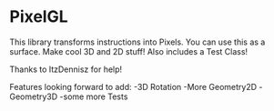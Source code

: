 # PixelGL

This library transforms instructions into Pixels. You can use this as a surface. Make cool 3D and 2D stuff!
Also includes a Test Class!

Thanks to ItzDennisz for help!

Features looking forward to add:
-3D Rotation
-More Geometry2D
-Geometry3D
-some more Tests
